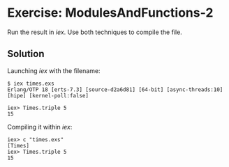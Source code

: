 # Exercise: ModulesAndFunctions-2
Run the result in *iex*. Use both techniques to compile the file.

## Solution
Launching *iex* with the filename:
```
$ iex times.exs
Erlang/OTP 18 [erts-7.3] [source-d2a6d81] [64-bit] [async-threads:10] [hipe] [kernel-poll:false]

iex> Times.triple 5
15
```

Compiling it within *iex*:
```
iex> c "times.exs"
[Times]
iex> Times.triple 5
15
```

